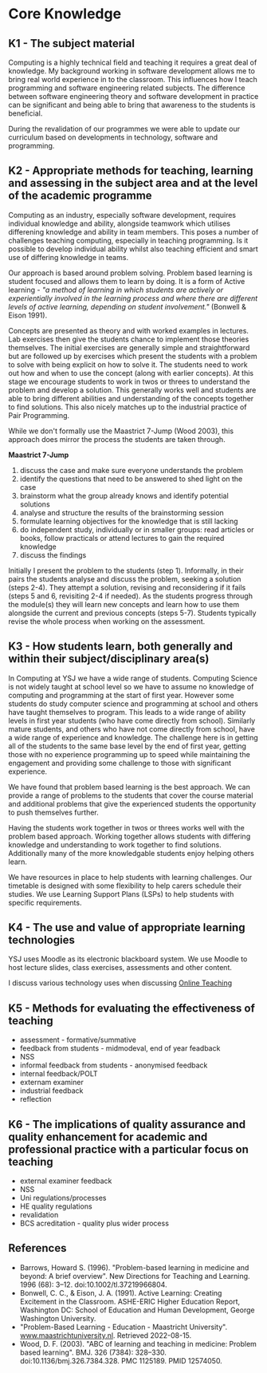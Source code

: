 # Core Knowledge

## K1 - The subject material

Computing is a highly technical field and teaching it requires a great deal of knowledge. My background working in software development allows me to bring real world experience in to the classroom. This influences how I teach programming and software engineering related subjects. The difference between software engineering theory and software development in practice can be significant and being able to bring that awareness to the students is beneficial.  

During the revalidation of our programmes we were able to update our curriculum based on developments in technology, software and programming. 
## K2 - Appropriate methods for teaching, learning and assessing in the subject area and at the level of the academic programme

Computing as an industry, especially software development, requires individual knowledge and ability, alongside teamwork which utilises differening knowledge and ability in team members. This poses a number of challenges teaching computing, especially in teaching programming. Is it possible to develop individual ability whilst also teaching efficient and smart use of differing knowledge in teams.  

Our approach is based around problem solving. Problem based learning is student focused and allows them to learn by doing. It is a form of Active learning - *"a method of learning in which students are actively or experientially involved in the learning process and where there are different levels of active learning, depending on student involvement."* (Bonwell & Eison 1991).

Concepts are presented as theory and with worked examples in lectures. Lab exercises then give the students chance to implement those theories themselves. The initial exercises are generally simple and straightforward but are followed up by exercises which present the students with a problem to solve with being explicit on how to solve it. The students need to work out how and when to use the concept (along with earlier concepts). At this stage we encourage students to work in twos or threes to understand the problem and develop a solution. This generally works well and students are able to bring different abilities and understanding of the concepts together to find solutions. This also nicely matches up to the industrial practice of Pair Programming.  

While we don't formally use the Maastrict 7-Jump (Wood 2003), this approach does mirror the process the students are taken through.  

**Maastrict 7-Jump**  

1. discuss the case and make sure everyone understands the problem
2. identify the questions that need to be answered to shed light on the case
3. brainstorm what the group already knows and identify potential solutions
4. analyse and structure the results of the brainstorming session
5. formulate learning objectives for the knowledge that is still lacking
6. do independent study, individually or in smaller groups: read articles or books, follow practicals or attend lectures to gain the required knowledge
7. discuss the findings

Initially I present the problem to the students (step 1). Informally, in their pairs the students analyse and discuss the problem, seeking a solution (steps 2-4). They attempt a solution, revising and reconsidering if it fails (steps 5 and 6, revisiting 2-4 if needed). As the students progress through the module(s) they will learn new concepts and learn how to use them alongside the current and previous concepts (steps 5-7). Students typically revise the whole process when working on the assessment.  

## K3 - How students learn, both generally and within their subject/disciplinary area(s)

In Computing at YSJ we have a wide range of students. Computing Science is not widely taught at school level so we have to assume no knowledge of computing and programming at the start of first year. However some students do study computer science and programming at school and others have taught themselves to program. This leads to a wide range of ability levels in first year students (who have come directly from school). Similarly mature students, and others who have not come directly from school, have a wide range of experience and knowledge. The challenge here is in getting all of the students to the same base level by the end of first year, getting those with no experience programming up to speed while maintaining the engagement and providing some challenge to those with significant experience.  

We have found that problem based learning is the best approach. We can provide a range of problems to the students that cover the course material and additional problems that give the experienced students the opportunity to push themselves further.  

Having the students work together in twos or threes works well with the problem based approach. Working together allows students with differing knowledge and understanding to work together to find solutions. Additionally many of the more knowledgable students enjoy helping others learn.

We have resources in place to help students with learning challenges. Our timetable is designed with some flexibility to help carers schedule their studies. We use Learning Support Plans (LSPs) to help students with specific requirements.

## K4 - The use and value of appropriate learning technologies

YSJ uses Moodle as its electronic blackboard system. We use Moodle to host lecture slides, class exercises, assessments and other content.  

I discuss various technology uses when discussing [Online Teaching](../CaseStudies/OnlineTeaching.md)

## K5 - Methods for evaluating the effectiveness of teaching 

* assessment - formative/summative
* feedback from students - midmodeval, end of year feadback
* NSS
* informal feedback from students - anonymised feedback
* internal feedback/POLT
* externam examiner
* industrial feedback
* reflection

## K6 - The implications of quality assurance and quality enhancement for academic and professional practice with a particular focus on teaching

* external examiner feedback
* NSS
* Uni regulations/processes
* HE quality regulations
* revalidation
* BCS acreditation - quality plus wider process

## References

 * Barrows, Howard S. (1996). "Problem-based learning in medicine and beyond: A brief overview". New Directions for Teaching and Learning. 1996 (68): 3–12. doi:10.1002/tl.37219966804.
 * Bonwell, C. C., & Eison, J. A. (1991). Active Learning: Creating Excitement in the Classroom. ASHE-ERIC Higher Education Report, Washington DC: School of Education and Human Development, George Washington University.
 * "Problem-Based Learning - Education - Maastricht University". www.maastrichtuniversity.nl. Retrieved 2022-08-15.
 * Wood, D. F. (2003). "ABC of learning and teaching in medicine: Problem based learning". BMJ. 326 (7384): 328–330. doi:10.1136/bmj.326.7384.328. PMC 1125189. PMID 12574050.
